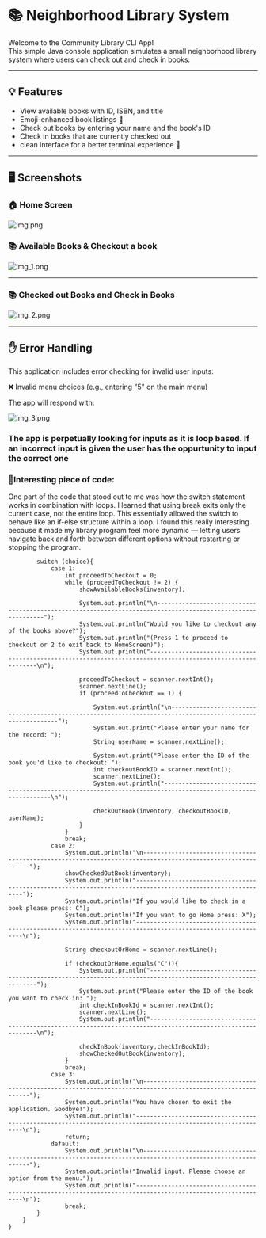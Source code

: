 # 📚 Neighborhood Library System

Welcome to the Community Library CLI App!  
This simple Java console application simulates a small neighborhood library system where users can check out and check in books.

---

## 💡 Features

- View available books with ID, ISBN, and title
- Emoji-enhanced book listings 📖
- Check out books by entering your name and the book's ID
- Check in books that are currently checked out
-  clean interface for a better terminal experience 🎨

---

## 🖥️ Screenshots

### 🏠 Home Screen

![img.png](img.png)

### 📚 Available Books & Checkout a book 

![img_1.png](img_1.png)

---

### 📚 Checked out Books and Check in Books
![img_2.png](img_2.png)


---

## ✋ Error Handling
This application includes error checking for invalid user inputs:

❌ Invalid menu choices (e.g., entering "5" on the main menu)

The app will respond with:

![img_3.png](img_3.png)

### The app is perpetually looking for inputs as it is loop based. If an incorrect input is given the user has the oppurtunity to input the correct one


### 🤔Interesting piece of code:
One part of the code that stood out to me was how the switch statement works in combination with loops. I learned that using break exits only the current case, not the entire loop. This essentially allowed the switch to behave like an if-else structure within a loop. I found this really interesting because it made my library program feel more dynamic — letting users navigate back and forth between different options without restarting or stopping the program.


            switch (choice){
                case 1:
                    int proceedToCheckout = 0;
                    while (proceedToCheckout != 2) {
                        showAvailableBooks(inventory);

                        System.out.println("\n------------------------------------------------------------------------------------------------------------");
                        System.out.println("Would you like to checkout any of the books above?");
                        System.out.println("(Press 1 to proceed to checkout or 2 to exit back to HomeScreen)");
                        System.out.println("------------------------------------------------------------------------------------------------------------\n");

                        proceedToCheckout = scanner.nextInt();
                        scanner.nextLine();
                        if (proceedToCheckout == 1) {

                            System.out.println("\n------------------------------------------------------------------------------------------------------------");
                            System.out.print("Please enter your name for the record: ");
                            String userName = scanner.nextLine();

                            System.out.print("Please enter the ID of the book you'd like to checkout: ");
                            int checkoutBookID = scanner.nextInt();
                            scanner.nextLine();
                            System.out.println("------------------------------------------------------------------------------------------------------------\n");

                            checkOutBook(inventory, checkoutBookID, userName);
                        }
                    }
                    break;
                case 2:
                    System.out.println("\n------------------------------------------------------------------------------------------------------------");
                    showCheckedOutBook(inventory);
                    System.out.println("------------------------------------------------------------------------------------------------------------");
                    System.out.println("If you would like to check in a book please press: C");
                    System.out.println("If you want to go Home press: X");
                    System.out.println("------------------------------------------------------------------------------------------------------------\n");

                    String checkoutOrHome = scanner.nextLine();

                    if (checkoutOrHome.equals("C")){
                        System.out.println("------------------------------------------------------------------------------------------------------------");
                        System.out.print("Please enter the ID of the book you want to check in: ");
                        int checkInBookId = scanner.nextInt();
                        scanner.nextLine();
                        System.out.println("------------------------------------------------------------------------------------------------------------\n");

                        checkInBook(inventory,checkInBookId);
                        showCheckedOutBook(inventory);
                    }
                    break;
                case 3:
                    System.out.println("\n------------------------------------------------------------------------------------------------------------");
                    System.out.println("You have chosen to exit the application. Goodbye!");
                    System.out.println("------------------------------------------------------------------------------------------------------------\n");
                    return;
                default:
                    System.out.println("\n------------------------------------------------------------------------------------------------------------");
                    System.out.println("Invalid input. Please choose an option from the menu.");
                    System.out.println("------------------------------------------------------------------------------------------------------------\n");
                    break;
            }
        }
    }
